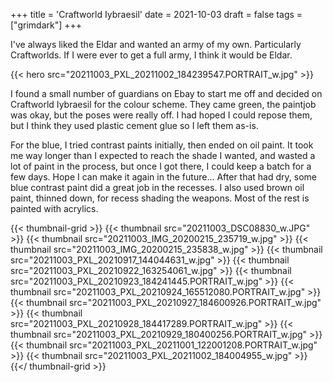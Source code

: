 +++
title = 'Craftworld Iybraesil'
date = 2021-10-03
draft = false
tags = ["grimdark"]
+++

I've always liked the Eldar and wanted an army of my own. Particularly Craftworlds. 
If I were ever to get a full army, I think it would be Eldar.

{{< hero src="20211003_PXL_20211002_184239547.PORTRAIT_w.jpg" >}}

I found a small number of guardians on Ebay to start me off and decided on Craftworld Iybraesil for the colour scheme. 
They came green, the paintjob was okay, but the poses were really off. 
I had hoped I could repose them, but I think they used plastic cement glue so I left them as-is.
	
For the blue, I tried contrast paints initially, then ended on oil paint. It took me way longer than I expected to reach the shade I wanted, and wasted a lot of paint in the process, but once I got there, I could keep a batch for a few days. Hope I can make it again in the future... After that had dry, some blue contrast paint did a great job in the recesses. 
I also used brown oil paint, thinned down, for recess shading the weapons. Most of the rest is painted with acrylics. 

{{< thumbnail-grid >}}
{{< thumbnail src="20211003_DSC08830_w.JPG" >}}
{{< thumbnail src="20211003_IMG_20200215_235719_w.jpg" >}}
{{< thumbnail src="20211003_IMG_20200215_235838_w.jpg" >}}
{{< thumbnail src="20211003_PXL_20210917_144044631_w.jpg" >}}
{{< thumbnail src="20211003_PXL_20210922_163254061_w.jpg" >}}
{{< thumbnail src="20211003_PXL_20210923_184241445.PORTRAIT_w.jpg" >}}
{{< thumbnail src="20211003_PXL_20210924_165512080.PORTRAIT_w.jpg" >}}
{{< thumbnail src="20211003_PXL_20210927_184600926.PORTRAIT_w.jpg" >}}
{{< thumbnail src="20211003_PXL_20210928_184417289.PORTRAIT_w.jpg" >}}
{{< thumbnail src="20211003_PXL_20210929_180400256.PORTRAIT_w.jpg" >}}
{{< thumbnail src="20211003_PXL_20211001_122001208.PORTRAIT_w.jpg" >}}
{{< thumbnail src="20211003_PXL_20211002_184004955_w.jpg" >}}
{{</ thumbnail-grid >}}

